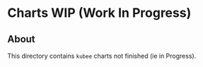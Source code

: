 # Charts WIP (Work In Progress)


## About

This directory contains `kubee` charts not finished (ie in Progress).

